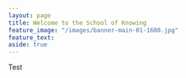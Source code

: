 ```yaml
---
layout: page
title: Welcome to the School of Knowing 
feature_image: "/images/banner-main-01-1600.jpg"
feature_text: 
aside: true 
---
```


Test